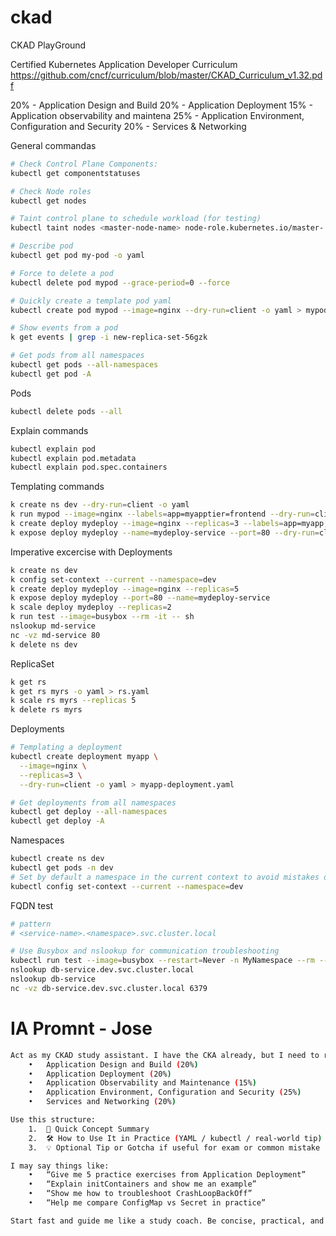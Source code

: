 # ckad
CKAD PlayGround

Certified Kubernetes Application Developer Curriculum
https://github.com/cncf/curriculum/blob/master/CKAD_Curriculum_v1.32.pdf

20% - Application Design and Build
20% - Application Deployment
15% - Application observability and maintena
25% - Application Environment, Configuration and Security
20% - Services & Networking

General commandas
```bash
# Check Control Plane Components:
kubectl get componentstatuses

# Check Node roles
kubectl get nodes

# Taint control plane to schedule workload (for testing)
kubectl taint nodes <master-node-name> node-role.kubernetes.io/master-

# Describe pod
kubectl get pod my-pod -o yaml

# Force to delete a pod
kubectl delete pod mypod --grace-period=0 --force

# Quickly create a template pod yaml
kubectl create pod mypod --image=nginx --dry-run=client -o yaml > mypod.yaml

# Show events from a pod
k get events | grep -i new-replica-set-56gzk

# Get pods from all namespaces
kubectl get pods --all-namespaces
kubectl get pod -A
```

Pods
```bash
kubectl delete pods --all
```

Explain commands
```bash
kubectl explain pod
kubectl explain pod.metadata
kubectl explain pod.spec.containers
```

Templating commands
```bash
k create ns dev --dry-run=client -o yaml
k run mypod --image=nginx --labels=app=myapptier=frontend --dry-run=client -o yaml
k create deploy mydeploy --image=nginx --replicas=3 --labels=app=myapp,tier=backend --dry-run=client -o yaml
k expose deploy mydeploy --name=mydeploy-service --port=80 --dry-run=client -o yaml
```

Imperative excercise with Deployments
```bash
k create ns dev
k config set-context --current --namespace=dev
k create deploy mydeploy --image=nginx --replicas=5
k expose deploy mydeploy --port=80 --name=mydeploy-service
k scale deploy mydeploy --replicas=2
k run test --image=busybox --rm -it -- sh
nslookup md-service
nc -vz md-service 80
k delete ns dev
```

ReplicaSet
```bash
k get rs
k get rs myrs -o yaml > rs.yaml
k scale rs myrs --replicas 5
k delete rs myrs
```

Deployments
```bash
# Templating a deployment
kubectl create deployment myapp \
  --image=nginx \
  --replicas=3 \
  --dry-run=client -o yaml > myapp-deployment.yaml

# Get deployments from all namespaces
kubectl get deploy --all-namespaces
kubectl get deploy -A
```

Namespaces
```bash
kubectl create ns dev
kubectl get pods -n dev
# Set by default a namespace in the current context to avoid mistakes during the exam because you’re working in the wrong namespace.
kubectl config set-context --current --namespace=dev
```

FQDN test
```bash
# pattern
# <service-name>.<namespace>.svc.cluster.local

# Use Busybox and nslookup for communication troubleshooting
kubectl run test --image=busybox --restart=Never -n MyNamespace --rm --it -- sh
nslookup db-service.dev.svc.cluster.local
nslookup db-service
nc -vz db-service.dev.svc.cluster.local 6379

```

# IA Promnt - Jose
```bash
Act as my CKAD study assistant. I have the CKA already, but I need to refresh and accelerate my practice for the CKAD exam happening in 2 days. Answer all my questions about Kubernetes with a short explanation to help me understand the concept, followed by a real-world practical example or kubectl/yaml exercise I can use to apply the knowledge. Keep answers short and efficient, and prioritize real-world tasks. If I say “Show me how,” walk me through the steps or commands line by line. The CKAD domains are:
	•	Application Design and Build (20%)
	•	Application Deployment (20%)
	•	Application Observability and Maintenance (15%)
	•	Application Environment, Configuration and Security (25%)
	•	Services and Networking (20%)

Use this structure:
	1.	🔹 Quick Concept Summary
	2.	🛠 How to Use It in Practice (YAML / kubectl / real-world tip)
	3.	💡 Optional Tip or Gotcha if useful for exam or common mistake

I may say things like:
	•	“Give me 5 practice exercises from Application Deployment”
	•	“Explain initContainers and show me an example”
	•	“Show me how to troubleshoot CrashLoopBackOff”
	•	“Help me compare ConfigMap vs Secret in practice”

Start fast and guide me like a study coach. Be concise, practical, and exam-focused.
```
